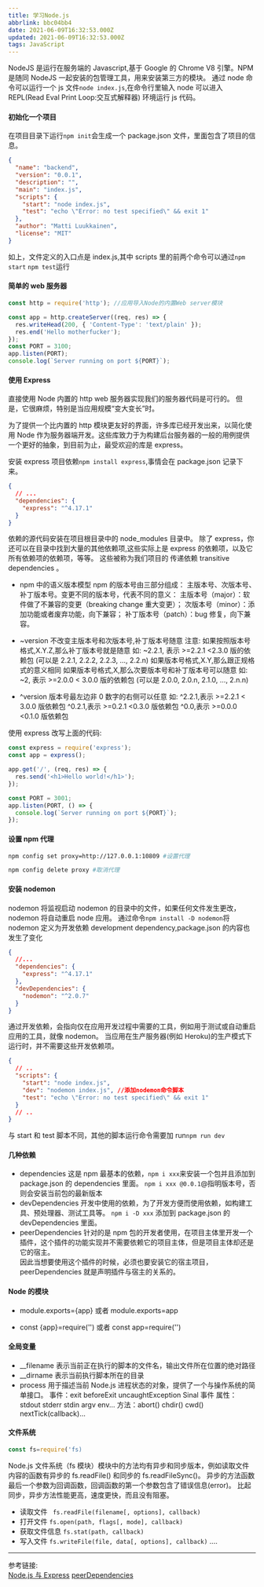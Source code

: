 ```yaml
---
title: 学习Node.js
abbrlink: bbc04bb4
date: 2021-06-09T16:32:53.000Z
updated: 2021-06-09T16:32:53.000Z
tags: JavaScript
---
```


NodeJS 是运行在服务端的 Javascript,基于 Google 的 Chrome V8 引擎。NPM 是随同 NodeJS 一起安装的包管理工具，用来安装第三方的模块。
通过 node 命令可以运行一个 js 文件`node index.js`,在命令行里输入 node 可以进入 REPL(Read Eval Print Loop:交互式解释器) 环境运行 js 代码。

#### 初始化一个项目

在项目目录下运行`npm init`会生成一个 package.json 文件，里面包含了项目的信息。

<!--more-->

```json
{
  "name": "backend",
  "version": "0.0.1",
  "description": "",
  "main": "index.js",
  "scripts": {
    "start": "node index.js",
    "test": "echo \"Error: no test specified\" && exit 1"
  },
  "author": "Matti Luukkainen",
  "license": "MIT"
}
```

如上，文件定义的入口点是 index.js,其中 scripts 里的前两个命令可以通过`npm start` `npm test`运行

#### 简单的 web 服务器

```javascript
const http = require('http'); //应用导入Node的内置Web server模块

const app = http.createServer((req, res) => {
  res.writeHead(200, { 'Content-Type': 'text/plain' });
  res.end('Hello motherfucker');
});
const PORT = 3100;
app.listen(PORT);
console.log(`Server running on port ${PORT}`);
```

#### 使用 Express

直接使用 Node 内置的 http web 服务器实现我们的服务器代码是可行的。 但是，它很麻烦，特别是当应用规模“变大变长”时。

为了提供一个比内置的 http 模块更友好的界面，许多库已经开发出来，以简化使用 Node 作为服务器端开发。这些库致力于为构建后台服务器的一般的用例提供一个更好的抽象，到目前为止，最受欢迎的库是 express。

安装 express 项目依赖`npm install express`,事情会在 package.json 记录下来。

```json
{
  // ...
  "dependencies": {
    "express": "^4.17.1"
  }
}
```

依赖的源代码安装在项目根目录中的 node_modules 目录中。 除了 express，你还可以在目录中找到大量的其他依赖项,这些实际上是 express 的依赖项，以及它所有依赖项的依赖项，等等。 这些被称为我们项目的 传递依赖 transitive dependencies 。

- npm 中的语义版本模型
  npm 的版本号由三部分组成：
  主版本号、次版本号、补丁版本号。变更不同的版本号，代表不同的意义：
  主版本号（major）：软件做了不兼容的变更（breaking change 重大变更）；
  次版本号（minor）：添加功能或者废弃功能，向下兼容；
  补丁版本号（patch）：bug 修复，向下兼容。

- ~version
  不改变主版本号和次版本号,补丁版本号随意
  注意:
  如果按照版本号格式,X.Y.Z,那么补丁版本号就是随意
  如: ~2.2.1, 表示 >=2.2.1 <2.3.0 版的依赖包 (可以是 2.2.1, 2.2.2, 2.2.3, …, 2.2.n)
  如果版本号格式,X.Y,那么跟正规格式的意义相同
  如果版本号格式,X,那么次要版本号和补丁版本号可以随意
  如: ~2, 表示 >=2.0.0 < 3.0.0 版的依赖包 (可以是 2.0.0, 2.0.n, 2.1.0, …, 2.n.n)

- ^version
  版本号最左边非 0 数字的右侧可以任意
  如: ^2.2.1,表示 >=2.2.1 < 3.0.0 版依赖包
  ^0.2.1,表示 >=0.2.1 <0.3.0 版依赖包
  ^0.0,表示 >=0.0.0 <0.1.0 版依赖包

使用 express 改写上面的代码:

```javascript
const express = require('express');
const app = express();

app.get('/', (req, res) => {
  res.send('<h1>Hello world!</h1>');
});

const PORT = 3001;
app.listen(PORT, () => {
  console.log(`Server running on port ${PORT}`);
});
```

#### 设置 npm 代理

```bash
npm config set proxy=http://127.0.0.1:10809 #设置代理

npm config delete proxy #取消代理
```

#### 安装 nodemon

nodemon 将监视启动 nodemon 的目录中的文件，如果任何文件发生更改，nodemon 将自动重启 node 应用。
通过命令`npm install -D nodemon`将 nodemon 定义为开发依赖 development dependency,package.json 的内容也发生了变化

```json
{
  //...
  "dependencies": {
    "express": "^4.17.1"
  },
  "devDependencies": {
    "nodemon": "^2.0.7"
  }
}
```

通过开发依赖，会指向仅在应用开发过程中需要的工具，例如用于测试或自动重启应用的工具，就像 nodemon。
当应用在生产服务器(例如 Heroku)的生产模式下运行时，并不需要这些开发依赖项。

```json
{
  // ..
  "scripts": {
    "start": "node index.js",
    "dev": "nodemon index.js", //添加nodemon命令脚本
    "test": "echo \"Error: no test specified\" && exit 1"
  }
  // ..
}
```

与 start 和 test 脚本不同，其他的脚本运行命令需要加 run`npm run dev`

#### 几种依赖

- dependencies
  这是 npm 最基本的依赖，`npm i xxx`来安装一个包并且添加到 package.json 的 dependencies 里面。
  `npm i xxx @0.0.1`@指明版本号，否则会安装当前包的最新版本
- devDependencies
  开发中使用的依赖，为了开发方便而使用依赖，如构建工具、预处理器、测试工具等。
  `npm i -D xxx` 添加到 package.json 的 devDependencies 里面。
- peerDependencies
  针对的是 npm 包的开发者使用，在项目主体里开发一个插件，这个插件的功能实现并不需要依赖它的项目主体，但是项目主体却还是它的宿主。  
  因此当想要使用这个插件的时候，必须也要安装它的宿主项目，peerDependencies 就是声明插件与宿主的关系的。

#### Node 的模块

- module.exports={app} 或者 module.exports=app

- const {app}=require('') 或者 const app=require('')

#### 全局变量

- \_\_filename 表示当前正在执行的脚本的文件名，输出文件所在位置的绝对路径
- \_\_dirname 表示当前执行脚本所在的目录
- process 用于描述当前 Node.js 进程状态的对象，提供了一个与操作系统的简单接口。
  事件：exit beforeExit uncaughtException Sinal 事件
  属性：stdout stderr stdin argv env...
  方法：abort() chdir() cwd() nextTick(callback)...

#### 文件系统

```javascript
const fs=require('fs)
```

Node.js 文件系统（fs 模块）模块中的方法均有异步和同步版本，例如读取文件内容的函数有异步的 fs.readFile() 和同步的 fs.readFileSync()。
异步的方法函数最后一个参数为回调函数，回调函数的第一个参数包含了错误信息(error)。
比起同步，异步方法性能更高，速度更快，而且没有阻塞。

- 读取文件
  ` fs.readFile(filename[, options], callback)`
- 打开文件
  `fs.open(path, flags[, mode], callback)`
- 获取文件信息
  `fs.stat(path, callback)`
- 写入文件
  `fs.writeFile(file, data[, options], callback)`
  ....

---

参考链接:  
[Node.js 与 Express](https://fullstackopen.com/zh/part3/node_js_%E4%B8%8E_express)
[peerDependencies](https://nodejs.org/es/blog/npm/peer-dependencies/)
